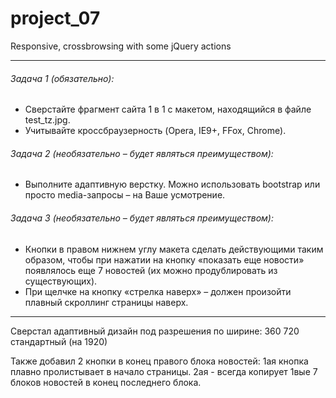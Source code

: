# project_07
Responsive, crossbrowsing with some jQuery actions
***
###### Задача 1 (обязательно): 
- Сверстайте фрагмент сайта 1 в 1 с макетом, находящийся в файле test_tz.jpg.
- Учитывайте кроссбраузерность (Opera, IE9+, FFox, Chrome).
###### Задача 2 (необязательно – будет являться преимуществом):
- Выполните адаптивную верстку. Можно использовать bootstrap или просто media-запросы – на Ваше усмотрение.
###### Задача 3 (необязательно – будет являться преимуществом):
- Кнопки в правом нижнем углу макета сделать действующими таким образом, чтобы при нажатии на кнопку «показать еще новости» появлялось еще 7 новостей (их можно продублировать из существующих). 
- При щелчке на кнопку «стрелка наверх» – должен произойти плавный скроллинг страницы наверх.

***

Сверстал адаптивный дизайн под разрешения по ширине:
360
720
стандартный (на 1920)

Также добавил 2 кнопки в конец правого блока новостей:
1ая кнопка плавно пролистывает в начало страницы.
2ая - всегда копирует 1вые 7 блоков новостей в конец последнего блока.
